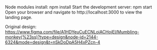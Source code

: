 Node modules install: npm install
Start the development server:
npm start
Open your browser and navigate to http://localhost:3000 to view the landing page.

Original design: https://www.figma.com/file/A1HDYeuCuECNLoiACHojEl/Mumbling-monkey(%23ss)?type=design&node-id=2144-6324&mode=design&t=nSkDoDpA5H4xPZcn-4
